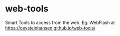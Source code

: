 # web-tools
Smart Tools to access from the web. Eg. WebFlash
at https://oeysteinhansen.github.io/web-tools/ 

